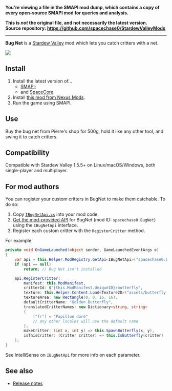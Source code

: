 **You're viewing a file in the SMAPI mod dump, which contains a copy of every open-source SMAPI mod
for queries and analysis.**

**This is _not_ the original file, and not necessarily the latest version.**  
**Source repository: https://github.com/spacechase0/StardewValleyMods**

----

**Bug Net** is a [Stardew Valley](http://stardewvalley.net/) mod which lets you catch critters with
a net.

![](screenshot.gif)

## Install
1. Install the latest version of...
   * [SMAPI](https://smapi.io);
   * and [SpaceCore](https://www.nexusmods.com/stardewvalley/mods/1348).
2. Install [this mod from Nexus Mods](http://www.nexusmods.com/stardewvalley/mods/5099).
3. Run the game using SMAPI.

## Use
Buy the bug net from Pierre's shop for 500g, hold it like any other tool, and swing it to catch
critters.

## Compatibility
Compatible with Stardew Valley 1.5.5+ on Linux/macOS/Windows, both single-player and multiplayer.

## For mod authors
You can register your custom critters in BugNet to make them catchable. To do so:

1. Copy [`IBugNetApi.cs`](../../SpaceShared/APIs/IBugNetApi.cs) into your mod code.
2. [Get the mod-provided API](https://stardewvalleywiki.com/Modding:Modder_Guide/APIs/Integrations#Mod-provided_APIs)
   for BugNet (mod ID: `spacechase0.BugNet`) using the `IBugNetApi` interface.
3. Register each custom critter with the `RegisterCritter` method.

For example:

```c#
private void OnGameLaunched(object sender, GameLaunchedEventArgs e)
{
    var api = this.Helper.ModRegistry.GetApi<IBugNetApi>("spacechase0.BugNet");
    if (api == null)
        return; // Bug Net isn't installed

    api.RegisterCritter(
        manifest: this.ModManifest,
        critterId: $"{this.ModManifest.UniqueID}/butterfly",
        texture: this.Helper.Content.Load<Texture2D>("assets/butterfly.png"),
        textureArea: new Rectangle(0, 0, 16, 16),
        defaultCritterName: "Golden Butterfly",
        translatedCritterNames: new Dictionary<string, string>
        {
            ["fr"] = "Papillon doré"
            // any other locales will use the default name
        },
        makeCritter: (int x, int y) => this.SpawnButterfly(x, y),
        isThisCritter: (Critter critter) => this.IsButterfly(critter)
    );
}
```

See IntelliSense on `IBugNetApi` for more info on each parameter.

## See also
* [Release notes](release-notes.md)
